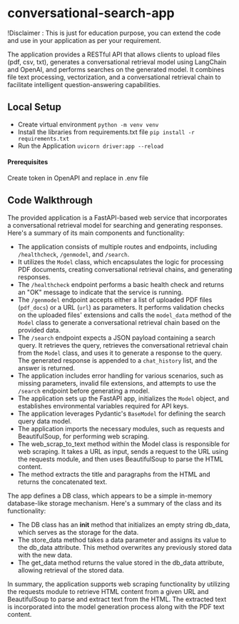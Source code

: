 # conversational-search-app
!Disclaimer : This is just for education purpose, you can extend the code and use in your application as per your requirement.

The application provides a RESTful API that allows clients to upload files (pdf, csv, txt), generates a conversational retrieval model using LangChain and OpenAI, and performs searches on the generated model. It combines file text processing, vectorization, and a conversational retrieval chain to facilitate intelligent question-answering capabilities.

## Local Setup

- Create virtual environment
`python -m venv venv`
- Install the libraries from requirements.txt file
`pip install -r requirements.txt`
- Run the Application
`uvicorn driver:app --reload`

#### Prerequisites
Create token in OpenAPI and replace in .env file

## Code Walkthrough
The provided application is a FastAPI-based web service that incorporates a conversational retrieval model for searching and generating responses. Here's a summary of its main components and functionality:

- The application consists of multiple routes and endpoints, including `/healthcheck`, `/genmodel`, and `/search`.
- It utilizes the `Model` class, which encapsulates the logic for processing PDF documents, creating conversational retrieval chains, and generating responses.
- The `/healthcheck` endpoint performs a basic health check and returns an "OK" message to indicate that the service is running.
- The `/genmodel` endpoint accepts either a list of uploaded PDF files (`pdf_docs`) or a URL (`url`) as parameters. It performs validation checks on the uploaded files' extensions and calls the `model_data` method of the `Model` class to generate a conversational retrieval chain based on the provided data.
- The `/search` endpoint expects a JSON payload containing a search query. It retrieves the query, retrieves the conversational retrieval chain from the `Model` class, and uses it to generate a response to the query. The generated response is appended to a `chat_history` list, and the answer is returned.
- The application includes error handling for various scenarios, such as missing parameters, invalid file extensions, and attempts to use the `/search` endpoint before generating a model.
- The application sets up the FastAPI app, initializes the `Model` object, and establishes environmental variables required for API keys.
- The application leverages Pydantic's `BaseModel` for defining the search query data model.
- The application imports the necessary modules, such as requests and BeautifulSoup, for performing web scraping.
- The web_scrap_to_text method within the Model class is responsible for web scraping. It takes a URL as input, sends a request to the URL using the requests module, and then uses BeautifulSoup to parse the HTML content.
- The method extracts the title and paragraphs from the HTML and returns the concatenated text.


The app defines a DB class, which appears to be a simple in-memory database-like storage mechanism. Here's a summary of the class and its functionality:
- The DB class has an __init__ method that initializes an empty string db_data, which serves as the storage for the data.
- The store_data method takes a data parameter and assigns its value to the db_data attribute. This method overwrites any previously stored data with the new data.
- The get_data method returns the value stored in the db_data attribute, allowing retrieval of the stored data.


In summary, the application supports web scraping functionality by utilizing the requests module to retrieve HTML content from a given URL and BeautifulSoup to parse and extract text from the HTML. The extracted text is incorporated into the model generation process along with the PDF text content.